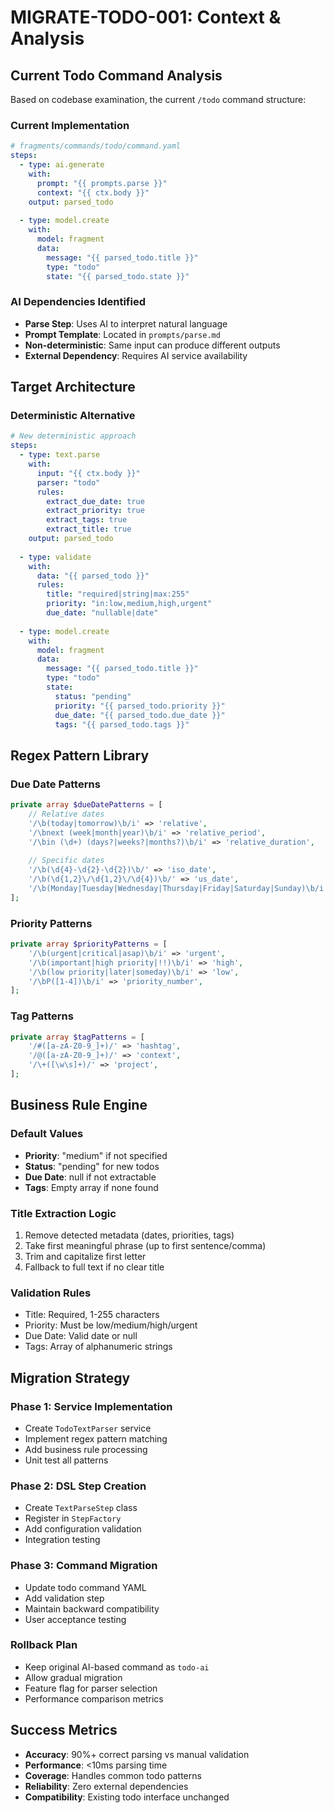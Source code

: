 # MIGRATE-TODO-001: Context & Analysis

## Current Todo Command Analysis
Based on codebase examination, the current `/todo` command structure:

### **Current Implementation**
```yaml
# fragments/commands/todo/command.yaml
steps:
  - type: ai.generate
    with:
      prompt: "{{ prompts.parse }}"
      context: "{{ ctx.body }}"
    output: parsed_todo
  
  - type: model.create
    with:
      model: fragment
      data:
        message: "{{ parsed_todo.title }}"
        type: "todo"
        state: "{{ parsed_todo.state }}"
```

### **AI Dependencies Identified**
- **Parse Step**: Uses AI to interpret natural language
- **Prompt Template**: Located in `prompts/parse.md`
- **Non-deterministic**: Same input can produce different outputs
- **External Dependency**: Requires AI service availability

## Target Architecture

### **Deterministic Alternative**
```yaml
# New deterministic approach
steps:
  - type: text.parse
    with:
      input: "{{ ctx.body }}"
      parser: "todo"
      rules:
        extract_due_date: true
        extract_priority: true
        extract_tags: true
        extract_title: true
    output: parsed_todo
    
  - type: validate
    with:
      data: "{{ parsed_todo }}"
      rules:
        title: "required|string|max:255"
        priority: "in:low,medium,high,urgent"
        due_date: "nullable|date"
    
  - type: model.create
    with:
      model: fragment
      data:
        message: "{{ parsed_todo.title }}"
        type: "todo"
        state:
          status: "pending"
          priority: "{{ parsed_todo.priority }}"
          due_date: "{{ parsed_todo.due_date }}"
          tags: "{{ parsed_todo.tags }}"
```

## Regex Pattern Library

### **Due Date Patterns**
```php
private array $dueDatePatterns = [
    // Relative dates
    '/\b(today|tomorrow)\b/i' => 'relative',
    '/\bnext (week|month|year)\b/i' => 'relative_period',
    '/\bin (\d+) (days?|weeks?|months?)\b/i' => 'relative_duration',
    
    // Specific dates
    '/\b(\d{4}-\d{2}-\d{2})\b/' => 'iso_date',
    '/\b(\d{1,2}\/\d{1,2}\/\d{4})\b/' => 'us_date',
    '/\b(Monday|Tuesday|Wednesday|Thursday|Friday|Saturday|Sunday)\b/i' => 'weekday',
];
```

### **Priority Patterns**
```php
private array $priorityPatterns = [
    '/\b(urgent|critical|asap)\b/i' => 'urgent',
    '/\b(important|high priority|!!)\b/i' => 'high',
    '/\b(low priority|later|someday)\b/i' => 'low',
    '/\bP([1-4])\b/i' => 'priority_number',
];
```

### **Tag Patterns**
```php
private array $tagPatterns = [
    '/#([a-zA-Z0-9_]+)/' => 'hashtag',
    '/@([a-zA-Z0-9_]+)/' => 'context',
    '/\+([\w\s]+)/' => 'project',
];
```

## Business Rule Engine

### **Default Values**
- **Priority**: "medium" if not specified
- **Status**: "pending" for new todos
- **Due Date**: null if not extractable
- **Tags**: Empty array if none found

### **Title Extraction Logic**
1. Remove detected metadata (dates, priorities, tags)
2. Take first meaningful phrase (up to first sentence/comma)
3. Trim and capitalize first letter
4. Fallback to full text if no clear title

### **Validation Rules**
- Title: Required, 1-255 characters
- Priority: Must be low/medium/high/urgent
- Due Date: Valid date or null
- Tags: Array of alphanumeric strings

## Migration Strategy

### **Phase 1: Service Implementation**
- Create `TodoTextParser` service
- Implement regex pattern matching
- Add business rule processing
- Unit test all patterns

### **Phase 2: DSL Step Creation**
- Create `TextParseStep` class
- Register in `StepFactory`
- Add configuration validation
- Integration testing

### **Phase 3: Command Migration**
- Update todo command YAML
- Add validation step
- Maintain backward compatibility
- User acceptance testing

### **Rollback Plan**
- Keep original AI-based command as `todo-ai`
- Allow gradual migration
- Feature flag for parser selection
- Performance comparison metrics

## Success Metrics
- **Accuracy**: 90%+ correct parsing vs manual validation
- **Performance**: <10ms parsing time
- **Coverage**: Handles common todo patterns
- **Reliability**: Zero external dependencies
- **Compatibility**: Existing todo interface unchanged